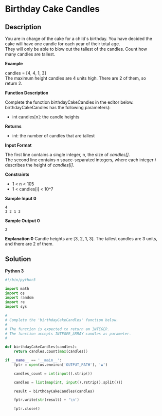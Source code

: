 # Birthday Cake Candles


## Description
You are in charge of the cake for a child's birthday. You have decided the cake will have one candle for each year of their total age.\
They will only be able to blow out the tallest of the candles. Count how many candles are tallest.

**Example**

candles = [4, 4, 1, 3]\
The maximum height candles are 4 units high. There are 2 of them, so return 2.

**Function Description**

Complete the function birthdayCakeCandles in the editor below.\
birthdayCakeCandles has the following parameters):
- int candles[n]: the candle heights

**Returns**

- int: the number of candles that are tallest

**Input Format**

The first line contains a single integer, n, the size of _candles[]_.\
The second line contains n space-separated integers, where each integer _i_ describes the height of _candles[i]_.

**Constraints**

- 1 < n < 105
- 1 < candles[i] < 10^7

**Sample Input 0**

```
4
3 2 1 3
```

**Sample Output 0**

```
2
```

**Explanation 0**
Candle heights are [3, 2, 1, 3]. The tallest candles are 3 units, and there are 2 of them.


## Solution
**Python 3**

```python
#!/bin/python3

import math
import os
import random
import re
import sys

#
# Complete the 'birthdayCakeCandles' function below.
#
# The function is expected to return an INTEGER.
# The function accepts INTEGER_ARRAY candles as parameter.
#

def birthdayCakeCandles(candles):
    return candles.count(max(candles))

if __name__ == '__main__':
    fptr = open(os.environ['OUTPUT_PATH'], 'w')

    candles_count = int(input().strip())

    candles = list(map(int, input().rstrip().split()))

    result = birthdayCakeCandles(candles)

    fptr.write(str(result) + '\n')

    fptr.close()
```
